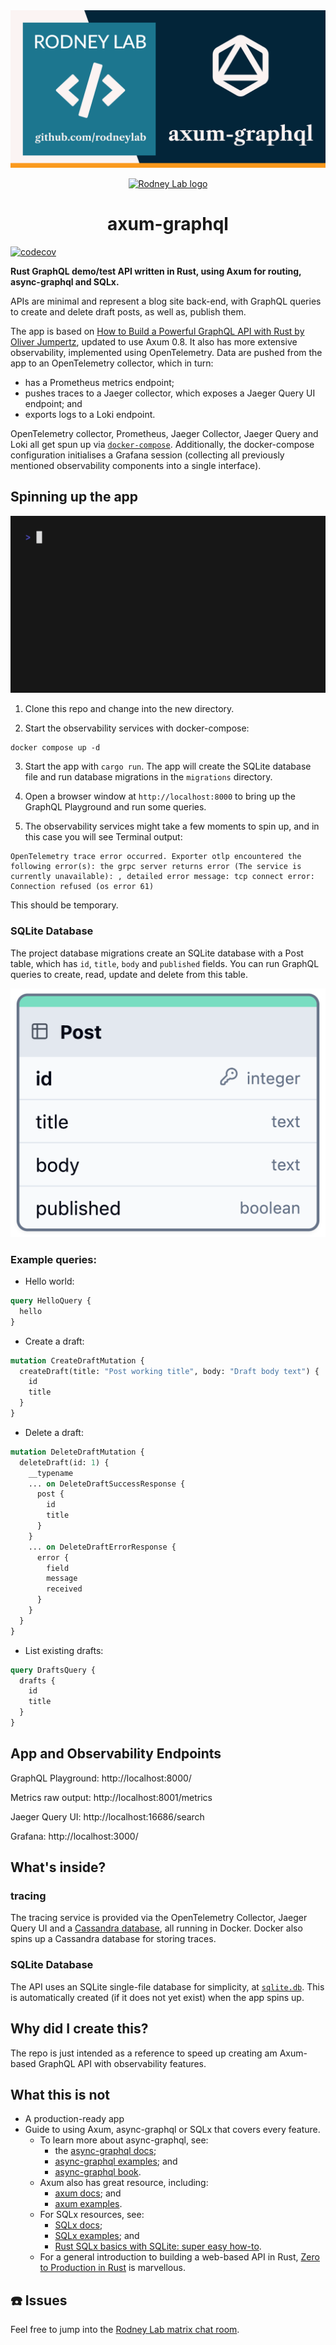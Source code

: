 <img src="./images/rodneylab-github-axum-graphql.png" alt="Rodney Lab Axum Graph Q L Git Hub banner" />

<p align="center">
  <a aria-label="Open Rodney Lab site" href="https://rodneylab.com" rel="nofollow no:w
  opener noreferrer">
    <img alt="Rodney Lab logo" src="https://rodneylab.com/assets/icon.png" width="60" />
  </a>
</p>
<h1 align="center">
  axum-graphql
</h1>

[![codecov](https://codecov.io/gh/rodneylab/axum-graphql/branch/main/graph/badge.svg?token=V9UQLFTRCJ)](https://codecov.io/gh/rodneylab/axum-graphql)

**Rust GraphQL demo/test API written in Rust, using Axum for routing, async-graphql and SQLx.**

APIs are minimal and represent a blog site back-end, with GraphQL queries to
create and delete draft posts, as well as, publish them.

The app is based on [How to Build a Powerful GraphQL API with Rust by Oliver Jumpertz](https://oliverjumpertz.com/blog/how-to-build-a-powerful-graphql-api-with-rust/), updated to use Axum 0.8. It also
has more extensive observability, implemented using OpenTelemetry. Data are
pushed from the app to an OpenTelemetry collector, which in turn:

- has a Prometheus metrics endpoint;
- pushes traces to a Jaeger collector, which exposes a Jaeger Query UI endpoint;
  and
- exports logs to a Loki endpoint.

OpenTelemetry collector, Prometheus, Jaeger Collector, Jaeger Query and Loki all
get spun up via [`docker-compose`](./docker-compose.yml). Additionally, the
docker-compose configuration initialises a Grafana session (collecting all
previously mentioned observability components into a single interface).

## Spinning up the app

<img src="./images/usage.gif" alt="Terminal animation shows the user entering the following command: cargo run. Then the code compiles and server starts.  Status messages inform that Metrics service is listening on 127.0.0.1:8001, Migrations were run successfully, and Main app service is listening on 127.0.0.1:8000" />

1. Clone this repo and change into the new directory.

2. Start the observability services with docker-compose:

```shell
docker compose up -d
```

3. Start the app with `cargo run`. The app will create the SQLite database file
   and run database migrations in the `migrations` directory.

4. Open a browser window at `http://localhost:8000` to bring up the GraphQL
   Playground and run some queries.

5. The observability services might take a few moments to spin up, and in this
   case you will see Terminal output:

```shell
OpenTelemetry trace error occurred. Exporter otlp encountered the following error(s): the grpc server returns error (The service is currently unavailable): , detailed error message: tcp connect error: Connection refused (os error 61)
```

This should be temporary.

### SQLite Database

The project database migrations create an SQLite database with a Post table,
which has `id`, `title`, `body` and `published` fields. You can run GraphQL
queries to create, read, update and delete from this table.

<img src="./images/axum-graphql-sqlite-db-post-table.png" alt="Diagram representing database table.  The heading reads `Post`.  Below, the table columns, with associated type is listed: id (integer), title (text), body (text) and published (boolean).  A key icon appears within in the id column data, indicating id is a database primary key." />

### Example queries:

- Hello world:

```graphql
query HelloQuery {
  hello
}
```

- Create a draft:

```graphql
mutation CreateDraftMutation {
  createDraft(title: "Post working title", body: "Draft body text") {
    id
    title
  }
}
```

- Delete a draft:

```graphql
mutation DeleteDraftMutation {
  deleteDraft(id: 1) {
    __typename
    ... on DeleteDraftSuccessResponse {
      post {
        id
        title
      }
    }
    ... on DeleteDraftErrorResponse {
      error {
        field
        message
        received
      }
    }
  }
}
```

- List existing drafts:

```graphql
query DraftsQuery {
  drafts {
    id
    title
  }
}
```

## App and Observability Endpoints

GraphQL Playground: http://localhost:8000/

Metrics raw output: http://localhost:8001/metrics

Jaeger Query UI: http://localhost:16686/search

Grafana: http://localhost:3000/

## What's inside?

### tracing

The tracing service is provided via the OpenTelemetry Collector, Jaeger Query UI
and a [Cassandra database](https://cassandra.apache.org/_/index.html), all
running in Docker. Docker also spins up a Cassandra database for storing traces.

### SQLite Database

The API uses an SQLite single-file database for simplicity, at
[`sqlite.db`](./sqlite.db). This is automatically created (if it does not yet
exist) when the app spins up.

## Why did I create this?

The repo is just intended as a reference to speed up creating am Axum-based
GraphQL API with observability features.

## What this is not

- A production-ready app
- Guide to using Axum, async-graphql or SQLx that covers every feature.
  - To learn more about async-graphql, see:
    - the [async-graphql docs](https://docs.rs/async-graphql/latest/async_graphql/);
    - [async-graphql examples](https://github.com/async-graphql/examples); and
    - [async-graphql book](https://async-graphql.github.io/async-graphql/en/index.html).
  - Axum also has great resource, including:
    - [axum docs](https://docs.rs/axum/latest/axum/); and
    - [axum examples](https://github.com/tokio-rs/axum/tree/main/examples).
  - For SQLx resources, see:
    - [SQLx docs](https://docs.rs/sqlx/latest/sqlx/);
    - [SQLx examples](https://github.com/launchbadge/sqlx/tree/main/examples); and
    - [Rust SQLx basics with SQLite: super easy how-to](https://tms-dev-blog.com/rust-sqlx-basics-with-sqlite/).
  - For a general introduction to building a web-based API in Rust, [Zero to Production in Rust](https://www.zero2prod.com/index.html) is marvellous.

## ☎️ Issues

Feel free to jump into the
[Rodney Lab matrix chat room](https://matrix.to/#/%23rodney:matrix.org).
